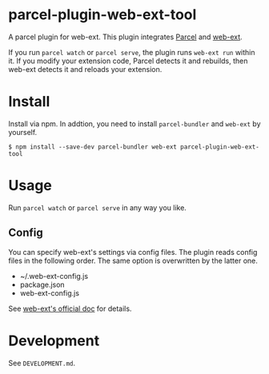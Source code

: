 # parcel-plugin-web-ext-tool
A parcel plugin for web-ext. This plugin integrates [Parcel](https://parceljs.org/) and [web-ext](https://github.com/mozilla/web-ext).

If you run `parcel watch` or `parcel serve`, the plugin runs `web-ext run` within it. If you modify your extension code, Parcel detects it and rebuilds, then web-ext detects it and reloads your extension.

# Install
Install via npm. In addtion, you need to install `parcel-bundler` and `web-ext` by yourself.

```
$ npm install --save-dev parcel-bundler web-ext parcel-plugin-web-ext-tool
```

# Usage
Run `parcel watch` or `parcel serve` in any way you like.

## Config
You can specify web-ext's settings via config files. The plugin reads config files in the following order. The same option is overwritten by the latter one.

* ~/.web-ext-config.js
* package.json
* web-ext-config.js

See [web-ext's official doc](https://extensionworkshop.com/documentation/develop/getting-started-with-web-ext/#automatic-discovery-of-configuration-files) for details.

# Development
See `DEVELOPMENT.md`.
